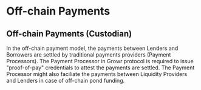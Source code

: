 # Off-chain Payments

## Off-chain Payments (Custodian)
In the off-chain payment model, the payments between Lenders and Borrowers are settled by traditional payments providers (Payment Processors). The Payment Processor in Growr protocol is required to issue "proof-of-pay" credentials to attest the payments are settled. The Payment Processor might also faciliate the payments between Liquidity Providers and Lenders in case of off-chain pond funding.